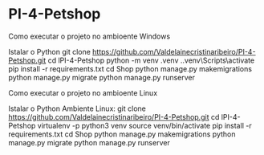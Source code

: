# PI-4-Petshop


Como executar o projeto no ambioente Windows

Istalar o Python
git clone https://github.com/Valdelainecristinaribeiro/PI-4-Petshop.git
cd lPI-4-Petshop
python -m venv .venv
.\.venv\Scripts\activate
pip install -r requirements.txt
cd Shop
python manage.py makemigrations
python manage.py migrate
python manage.py runserver



Como executar o projeto no ambioente Linux

Istalar o Python
Ambiente Linux:
git clone https://github.com/Valdelainecristinaribeiro/PI-4-Petshop.git
cd lPI-4-Petshop
virtualenv -p python3 venv
source venv/bin/activate
pip install -r requirements.txt
cd Shop
python manage.py makemigrations
python manage.py migrate
python manage.py runserver
